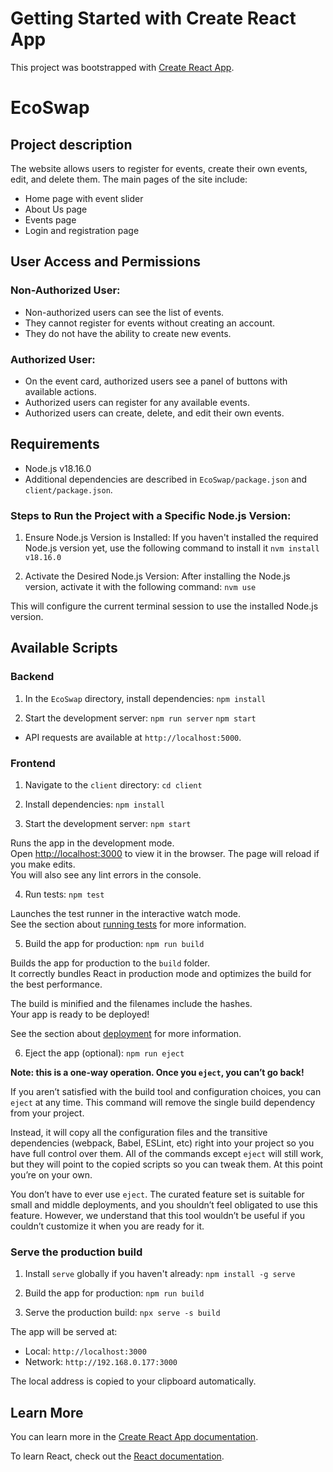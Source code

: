 # Getting Started with Create React App

This project was bootstrapped with [Create React App](https://github.com/facebook/create-react-app).

# EcoSwap

## Project description

The website allows users to register for events, create their own events, edit, and delete them.
The main pages of the site include:

- Home page with event slider
- About Us page
- Events page
- Login and registration page

## User Access and Permissions

### Non-Authorized User:

- Non-authorized users can see the list of events.
- They cannot register for events without creating an account.
- They do not have the ability to create new events.

### Authorized User:

- On the event card, authorized users see a panel of buttons with available actions.
- Authorized users can register for any available events.
- Authorized users can create, delete, and edit their own events.

## Requirements

- Node.js v18.16.0
- Additional dependencies are described in `EcoSwap/package.json` and `client/package.json`.

### Steps to Run the Project with a Specific Node.js Version:

1. Ensure Node.js Version is Installed:
   If you haven't installed the required Node.js version yet, use the following command to install it
   `nvm install v18.16.0`

2. Activate the Desired Node.js Version:
   After installing the Node.js version, activate it with the following command:
   `nvm use`

This will configure the current terminal session to use the installed Node.js version.

## Available Scripts

### Backend

1. In the `EcoSwap` directory, install dependencies:
   `npm install`

2. Start the development server:
   `npm run server`
   `npm start`

- API requests are available at `http://localhost:5000`.

### Frontend

1. Navigate to the `client` directory:
   `cd client`

2. Install dependencies:
   `npm install`

3. Start the development server:
   `npm start`

Runs the app in the development mode.\
Open [http://localhost:3000](http://localhost:3000) to view it in the browser.
The page will reload if you make edits.\
You will also see any lint errors in the console.

4. Run tests:
   `npm test`

Launches the test runner in the interactive watch mode.\
See the section about [running tests](https://facebook.github.io/create-react-app/docs/running-tests) for more information.

5. Build the app for production:
   `npm run build`

Builds the app for production to the `build` folder.\
It correctly bundles React in production mode and optimizes the build for the best performance.

The build is minified and the filenames include the hashes.\
Your app is ready to be deployed!

See the section about [deployment](https://facebook.github.io/create-react-app/docs/deployment) for more information.

6. Eject the app (optional):
   `npm run eject`

**Note: this is a one-way operation. Once you `eject`, you can’t go back!**

If you aren’t satisfied with the build tool and configuration choices, you can `eject` at any time. This command will remove the single build dependency from your project.

Instead, it will copy all the configuration files and the transitive dependencies (webpack, Babel, ESLint, etc) right into your project so you have full control over them. All of the commands except `eject` will still work, but they will point to the copied scripts so you can tweak them. At this point you’re on your own.

You don’t have to ever use `eject`. The curated feature set is suitable for small and middle deployments, and you shouldn’t feel obligated to use this feature. However, we understand that this tool wouldn’t be useful if you couldn’t customize it when you are ready for it.

### Serve the production build

1. Install `serve` globally if you haven't already:
   `npm install -g serve`

2. Build the app for production:
   `npm run build`

3. Serve the production build:
   `npx serve -s build`

The app will be served at:

- Local: `http://localhost:3000`
- Network: `http://192.168.0.177:3000`

The local address is copied to your clipboard automatically.

## Learn More

You can learn more in the [Create React App documentation](https://facebook.github.io/create-react-app/docs/getting-started).

To learn React, check out the [React documentation](https://reactjs.org/).
